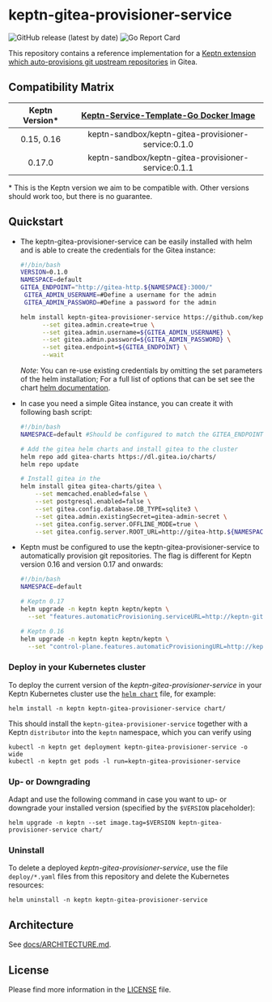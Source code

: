 # keptn-gitea-provisioner-service

![GitHub release (latest by date)](https://img.shields.io/github/v/release/keptn-sandbox/keptn-gitea-provisioner-service)
![Go Report Card](https://goreportcard.com/badge/github.com/keptn-sandbox/keptn-gitea-provisioner-service)

This repository contains a reference implementation for a [Keptn extension which auto-provisions git upstream repositories](https://keptn.sh/docs/0.16.x/api/git_provisioning/) in Gitea.

## Compatibility Matrix

| Keptn Version* | [Keptn-Service-Template-Go Docker Image](https://hub.docker.com/r/keptn-sandbox/keptn-gitea-provisioner-service/tags) |
|:--------------:|:---------------------------------------------------------------------------------------------------------------------:|
|   0.15, 0.16   |                                  keptn-sandbox/keptn-gitea-provisioner-service:0.1.0                                  |
|     0.17.0     |                                  keptn-sandbox/keptn-gitea-provisioner-service:0.1.1                                  |

\* This is the Keptn version we aim to be compatible with. Other versions should work too, but there is no guarantee.

## Quickstart

* The keptn-gitea-provisioner-service can be easily installed with helm and is able to create the credentials for the Gitea
instance:
  ```bash
  #!/bin/bash
  VERSION=0.1.0
  NAMESPACE=default
  GITEA_ENDPOINT="http://gitea-http.${NAMESPACE}:3000/"
   GITEA_ADMIN_USERNAME=#Define a username for the admin
   GITEA_ADMIN_PASSWORD=#Define a password for the admin
  
  helm install keptn-gitea-provisioner-service https://github.com/keptn-sandbox/keptn-gitea-provisioner-service/releases/download/${VERSION}/keptn-gitea-provisioner-service-${VERSION}.tgz \
        --set gitea.admin.create=true \
        --set gitea.admin.username=${GITEA_ADMIN_USERNAME} \
        --set gitea.admin.password=${GITEA_ADMIN_PASSWORD} \
        --set gitea.endpoint=${GITEA_ENDPOINT} \
        --wait
  ```
  
  *Note*: You can re-use existing credentials by omitting the set parameters of the helm installation; For a full list 
          of options that can be set see the chart [helm documentation](chart/README.md).

* In case you need a simple Gitea instance, you can create it with following bash script:
  ```bash
  #!/bin/bash
  NAMESPACE=default #Should be configured to match the GITEA_ENDPOINT environment variable when installing the provisioner
  
  # Add the gitea helm charts and install gitea to the cluster
  helm repo add gitea-charts https://dl.gitea.io/charts/
  helm repo update
  
  # Install gitea in the 
  helm install gitea gitea-charts/gitea \
      --set memcached.enabled=false \
      --set postgresql.enabled=false \
      --set gitea.config.database.DB_TYPE=sqlite3 \
      --set gitea.admin.existingSecret=gitea-admin-secret \
      --set gitea.config.server.OFFLINE_MODE=true \
      --set gitea.config.server.ROOT_URL=http://gitea-http.${NAMESPACE}:3000/
  ```

* Keptn must be configured to use the keptn-gitea-provisioner-service to automatically provision git repositories. The flag is different for Keptn version 0.16 and version 0.17 and onwards:
  ```bash
  #!/bin/bash
  NAMESPACE=default
  
  # Keptn 0.17
  helm upgrade -n keptn keptn keptn/keptn \
    --set "features.automaticProvisioning.serviceURL=http://keptn-gitea-provisioner-service.${NAMESPACE}"
  
  # Keptn 0.16
  helm upgrade -n keptn keptn keptn/keptn \
    --set "control-plane.features.automaticProvisioningURL=http://keptn-gitea-provisioner-service.${NAMESPACE}"
  ```

### Deploy in your Kubernetes cluster

To deploy the current version of the *keptn-gitea-provisioner-service* in your Keptn Kubernetes cluster use the [`helm chart`](chart/Chart.yaml) file,
for example:

```console
helm install -n keptn keptn-gitea-provisioner-service chart/
```

This should install the `keptn-gitea-provisioner-service` together with a Keptn `distributor` into the `keptn` namespace, which you can verify using

```console
kubectl -n keptn get deployment keptn-gitea-provisioner-service -o wide
kubectl -n keptn get pods -l run=keptn-gitea-provisioner-service
```

### Up- or Downgrading

Adapt and use the following command in case you want to up- or downgrade your installed version (specified by the `$VERSION` placeholder):

```console
helm upgrade -n keptn --set image.tag=$VERSION keptn-gitea-provisioner-service chart/
```

### Uninstall

To delete a deployed *keptn-gitea-provisioner-service*, use the file `deploy/*.yaml` files from this repository and delete the Kubernetes resources:

```console
helm uninstall -n keptn keptn-gitea-provisioner-service
```

## Architecture

See [docs/ARCHITECTURE.md](docs/ARCHITECTURE.md).

## License

Please find more information in the [LICENSE](LICENSE) file.
